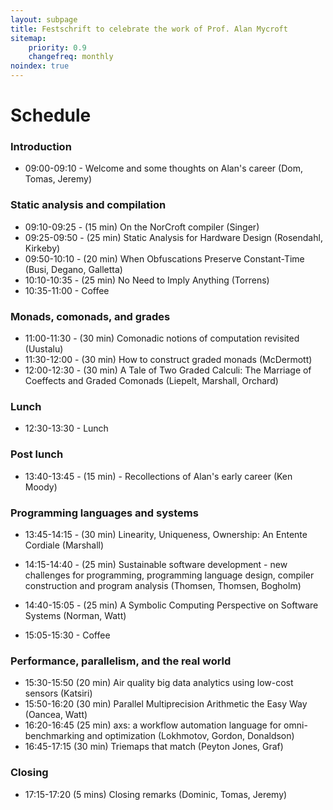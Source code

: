 ```yaml
---
layout: subpage
title: Festschrift to celebrate the work of Prof. Alan Mycroft
sitemap:
    priority: 0.9
    changefreq: monthly
noindex: true
---
```


# Schedule

### Introduction

* 09:00-09:10 - Welcome and some thoughts on Alan's career (Dom, Tomas, Jeremy)

### Static analysis and compilation

* 09:10-09:25 - (15 min) On the NorCroft compiler (Singer)
* 09:25-09:50 - (25 min) Static Analysis for Hardware Design (Rosendahl, Kirkeby)
* 09:50-10:10 - (20 min) When Obfuscations Preserve Constant-Time (Busi, Degano, Galletta)
* 10:10-10:35 - (25 min) No Need to Imply Anything (Torrens)
* 10:35-11:00 - Coffee

### Monads, comonads, and grades

* 11:00-11:30 - (30 min) Comonadic notions of computation revisited (Uustalu)
* 11:30-12:00 - (30 min) How to construct graded monads (McDermott)
* 12:00-12:30 - (30 min) A Tale of Two Graded Calculi: The Marriage of Coeffects and Graded Comonads (Liepelt, Marshall, Orchard)

### Lunch

* 12:30-13:30 - Lunch

### Post lunch 

* 13:40-13:45 - (15 min) - Recollections of Alan's early career (Ken Moody)

### Programming languages and systems

* 13:45-14:15 - (30 min) Linearity, Uniqueness, Ownership: An Entente Cordiale (Marshall)
* 14:15-14:40 - (25 min) Sustainable software development - new challenges for programming, programming language design, compiler construction and program analysis (Thomsen, Thomsen, Bogholm)
* 14:40-15:05 - (25 min) A Symbolic Computing Perspective on Software Systems (Norman, Watt)

* 15:05-15:30 - Coffee

### Performance, parallelism, and the real world

* 15:30-15:50 (20 min) Air quality big data analytics using low-cost sensors (Katsiri)
* 15:50-16:20 (30 min) Parallel Multiprecision Arithmetic the Easy Way (Oancea, Watt)
* 16:20-16:45 (25 min) axs: a workflow automation language for omni-benchmarking and optimization (Lokhmotov, Gordon, Donaldson)
* 16:45-17:15 (30 min) Triemaps that match (Peyton Jones, Graf)

### Closing

* 17:15-17:20 (5 mins) Closing remarks (Dominic, Tomas, Jeremy)
